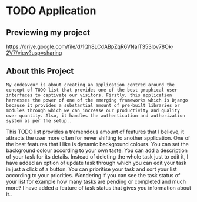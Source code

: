 # TODO Application

## Previewing my project
https://drive.google.com/file/d/1Qh8LCdABpZqR6VNaIT353Iov78Ok-2V7/view?usp=sharing

## About this Project
 ```My endeavour is about creating an application centred around the concept of TODO list that provides one of the best graphical user interfaces to captivate our visitors. Firstly, this application harnesses the power of one of the emerging frameworks which is Django because it provides a substantial amount of pre-built libraries or modules through which we can increase our productivity and quality over quantity. Also, it handles the authentication and authorization system as per the setup.. ```


This TODO list provides a tremendous amount of features that I believe, it attracts the user more often for never shifting to another application.
One of the best features that I like is dynamic background colours. You can set the background colour according to your own taste. 
You can add a description of your task for its details. 
Instead of deleting the whole task just to edit it, I have added an option of update task through which you can edit your task in just a click of a button.
You can prioritise your task and sort your list according to your priorities.
Wondering if you can see the task status of your list for example how many tasks are pending or completed and much more? I have added a feature of task status that gives you information about it.. 

